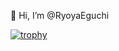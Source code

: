 👋 Hi, I’m @RyoyaEguchi

[![trophy](https://github-profile-trophy.vercel.app/?username=ryo-ma)](https://github.com/ryo-ma/github-profile-trophy)

